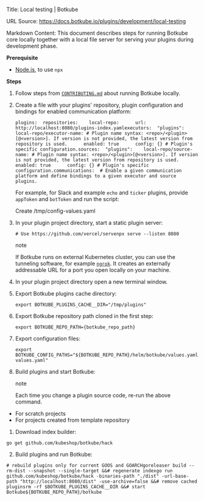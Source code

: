 Title: Local testing | Botkube

URL Source: https://docs.botkube.io/plugins/development/local-testing

Markdown Content:
This document describes steps for running Botkube core locally together with a local file server for serving your plugins during development phase.

**Prerequisite**

*   [Node.js](https://nodejs.org/en/download/), to use `npx`

**Steps**

1.  Follow steps from [`CONTRIBUTING.md`](https://github.com/kubeshop/botkube/blob/main/CONTRIBUTING.md#build-and-run-locally) about running Botkube locally.
    
2.  Create a file with your plugins' repository, plugin configuration and bindings for enabled communication platform:
    
    ```
    plugins:  repositories:    local-repo:      url: http://localhost:8080/plugins-index.yamlexecutors:  "plugins":    local-repo/executor-name: # Plugin name syntax: <repo>/<plugin>[@<version>]. If version is not provided, the latest version from repository is used.      enabled: true      config: {} # Plugin's specific configuration.sources:  "plugins":    local-repo/source-name: # Plugin name syntax: <repo>/<plugin>[@<version>]. If version is not provided, the latest version from repository is used.      enabled: true      config: {} # Plugin's specific configuration.communications:  # Enable a given communication platform and define bindings to a given executor and source plugins.
    ```
    
    For example, for Slack and example `echo` and `ticker` plugins, provide `appToken` and `botToken` and run the script:
    
    Create /tmp/config-values.yaml
3.  In your plugin project directory, start a static plugin server:
    
    ```
    # Use https://github.com/vercel/servenpx serve --listen 8080
    ```
    
    note
    
    If Botkube runs on external Kubernetes cluster, you can use the tunneling software, for example [`ngrok`](https://ngrok.com/). It creates an externally addressable URL for a port you open locally on your machine.
    
4.  In your plugin project directory open a new terminal window.
    
5.  Export Botkube plugins cache directory:
    
    ```
    export BOTKUBE_PLUGINS_CACHE__DIR="/tmp/plugins"
    ```
    
6.  Export Botkube repository path cloned in the first step:
    
    ```
    export BOTKUBE_REPO_PATH={botkube_repo_path}
    ```
    
7.  Export configuration files:
    
    ```
    export BOTKUBE_CONFIG_PATHS="${BOTKUBE_REPO_PATH}/helm/botkube/values.yaml,/tmp/config-values.yaml"
    ```
    
8.  Build plugins and start Botkube:
    
    note
    
    Each time you change a plugin source code, re-run the above command.
    

*   For scratch projects
*   For projects created from template repository

1.  Download index builder:

```
go get github.com/kubeshop/botkube/hack
```

2.  Build plugins and run Botkube:

```
# rebuild plugins only for current GOOS and GOARCHgoreleaser build --rm-dist --snapshot --single-target &&# regenerate indexgo run github.com/kubeshop/botkube/hack -binaries-path "./dist" -url-base-path "http://localhost:8080/dist" -use-archive=false &&# remove cached pluginsrm -rf $BOTKUBE_PLUGINS_CACHE__DIR &&# start Botkube${BOTKUBE_REPO_PATH}/botkube
```
